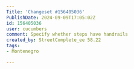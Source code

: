 ```yaml
---
Title: 'Changeset #156405036'
PublishDate: 2024-09-09T17:05:02Z
id: 156405036
user: cucumbers
comment: Specify whether steps have handrails
created_by: StreetComplete_ee 58.22
tags:
- Montenegro

---
```

